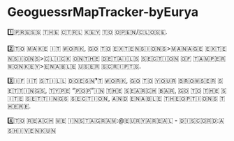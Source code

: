 # GeoguessrMapTracker-byEurya

1️⃣​🇵​​🇷​​🇪​​🇸​​🇸​ ​🇹​​🇭​​🇪​ ​🇨​​🇹​​🇷​​🇱​ ​🇰​​🇪​​🇾​ ​🇹​​🇴​ ​🇴​​🇵​​🇪​​🇳​/​🇨​​🇱​​🇴​​🇸​​🇪​.

2️⃣​🇹​​🇴​ ​🇲​​🇦​​🇰​​🇪​ ​🇮​​🇹​ ​🇼​​🇴​​🇷​​🇰​, ​🇬​​🇴​ ​🇹​​🇴​ ​🇪​​🇽​​🇹​​🇪​​🇳​​🇸​​🇮​​🇴​​🇳​​🇸​>​🇲​​🇦​​🇳​​🇦​​🇬​​🇪​ ​🇪​​🇽​​🇹​​🇪​​🇳​​🇸​​🇮​​🇴​​🇳​​🇸​>​🇨​​🇱​​🇮​​🇨​​🇰​ ​🇴​​🇳​ ​🇹​​🇭​​🇪​ ​🇩​​🇪​​🇹​​🇦​​🇮​​🇱​​🇸​ ​🇸​​🇪​​🇨​​🇹​​🇮​​🇴​​🇳​ ​🇴​​🇫​ ​🇹​​🇦​​🇲​​🇵​​🇪​​🇷​​🇲​​🇴​​🇳​​🇰​​🇪​​🇾​>​🇪​​🇳​​🇦​​🇧​​🇱​​🇪​ ​🇺​​🇸​​🇪​​🇷​ ​🇸​​🇨​​🇷​​🇮​​🇵​​🇹​​🇸​.

3️⃣​🇮​​🇫​ ​🇮​​🇹​ ​🇸​​🇹​​🇮​​🇱​​🇱​ ​🇩​​🇴​​🇪​​🇸​​🇳​❜​🇹​ ​🇼​​🇴​​🇷​​🇰​, ​🇬​​🇴​ ​🇹​​🇴​ ​🇾​​🇴​​🇺​​🇷​ ​🇧​​🇷​​🇴​​🇼​​🇸​​🇪​​🇷​ ​🇸​​🇪​​🇹​​🇹​​🇮​​🇳​​🇬​​🇸​, ​🇹​​🇾​​🇵​​🇪​ “​🇵​​🇴​​🇵​” ​🇮​​🇳​ ​🇹​​🇭​​🇪​ ​🇸​​🇪​​🇦​​🇷​​🇨​​🇭​ ​🇧​​🇦​​🇷​, ​🇬​​🇴​ ​🇹​​🇴​ ​🇹​​🇭​​🇪​ ​🇸​​🇮​​🇹​​🇪​ ​🇸​​🇪​​🇹​​🇹​​🇮​​🇳​​🇬​​🇸​ ​🇸​​🇪​​🇨​​🇹​​🇮​​🇴​​🇳​, ​🇦​​🇳​​🇩​ ​🇪​​🇳​​🇦​​🇧​​🇱​​🇪​ ​🇹​​🇭​​🇪​ ​🇴​​🇵​​🇹​​🇮​​🇴​​🇳​​🇸​ ​🇹​​🇭​​🇪​​🇷​​🇪​.

4️⃣​🇹​​🇴​ ​🇷​​🇪​​🇦​​🇨​​🇭​ ​​🇲🇪​​ ​🇮​​🇳​​🇸​​🇹​​🇦​​🇬​​🇷​​🇦​​🇲​:@​🇪​​🇺​​🇷​​🇾​​🇦​​🇷​​🇪​​🇦​​🇱​ - ​🇩​​🇮​​🇸​​🇨​​🇴​​🇷​​🇩​:​🇦​​🇸​​🇭​​🇮​​🇻​​🇪​​🇳​​🇰​​🇺​​🇳​

